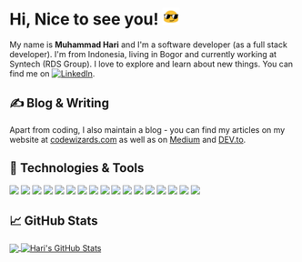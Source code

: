# Hi, Nice to see you! <img src="https://raw.githubusercontent.com/muhammad-hari/muhammad-hari/master/cool.gif" width="30px">

My name is <b>Muhammad Hari</b> and I'm a software developer (as a full stack developer). I'm from Indonesia, living in Bogor and currently working at Syntech (RDS Group). I love to explore and learn about new things. You can find me on [![LinkedIn][3.2]][3].

## &#x270d; Blog & Writing

Apart from coding, I also maintain a blog - you can find my articles on my website at [codewizards.com](https://codewizards.com/) as well as on [Medium](https://medium.com/@muhammadhari) and [DEV.to](https://dev.to/muhammadhari).

## 🔧 Technologies & Tools
![](https://img.shields.io/badge/Editor-Visual%20Code-Code?style=flat&logo=visual-studio-code&logoColor=white&color=67217A)
![](https://img.shields.io/badge/Editor-Visual%20Studio-Code?style=flat&logo=visual-studio&logoColor=white&color=67217A)
![](https://img.shields.io/badge/Code-JavaScript-informational?style=flat&logo=javascript&logoColor=white&color=67217A)
![](https://img.shields.io/badge/Code-Sass-informational?style=flat&logo=sass&logoColor=white&color=67217A)
![](https://img.shields.io/badge/Code-HTML-informational?style=flat&logo=html&logoColor=white&color=67217A)
![](https://img.shields.io/badge/Code-CSS-informational?style=flat&logo=css&logoColor=white&color=67217A)
![](https://img.shields.io/badge/Code-JSON-informational?style=flat&logo=json&logoColor=white&color=67217A)
![](https://img.shields.io/badge/Code-XML-informational?style=flat&logo=xml&logoColor=white&color=67217A)
![](https://img.shields.io/badge/Code-CSharp-Code?style=flat&logo=cs&logoColor=white&color=67217A)
![](https://img.shields.io/badge/Tools-WPF-Code?style=flat&logo=windows&logoColor=white&color=67217A)
![](https://img.shields.io/badge/Tools-WindowsForm-Code?style=flat&logo=windows&logoColor=white&color=67217A)
![](https://img.shields.io/badge/Framework-.NET%20Framework-Code?style=flat&logo=dotnet&logoColor=white&color=67217A)
![](https://img.shields.io/badge/Framework-.NET%20Core-Code?style=flat&logo=dotnet&logoColor=white&color=67217A)
![](https://img.shields.io/badge/Code-React%20Native-Code?style=flat&logo=react&logoColor=white&color=67217A)
![](https://img.shields.io/badge/Code-ReactJs-Code?style=flat&logo=react&logoColor=white&color=67217A)
![](https://img.shields.io/badge/Tools-Docker-informational?style=flat&logo=docker&logoColor=white&color=67217A)
![](https://img.shields.io/badge/Tools-Kubernetes-informational?style=flat&logo=kubernetes&logoColor=white&color=67217A)

## &#x1f4c8; GitHub Stats

<a href="https://github.com/muhammad-hari/muhammad-hari">
  <img align="center" src="https://github-readme-stats.vercel.app/api/top-langs/?username=muhammad-hari&hide=java,html&title_color=ffffff&text_color=c9cacc&icon_color=2bbc8a&bg_color=1d1f21" />
</a>
<a href="https://github.com/muhammad-hari/muhammad-hari">
  <img align="center" src="https://github-readme-stats.vercel.app/api?username=muhammad-hari&show_icons=true&line_height=27&count_private=true&title_color=ffffff&text_color=c9cacc&icon_color=2bbc8a&bg_color=1d1f21" alt="Hari's GitHub Stats" />
</a>

<!-- links to social media icons -->

<!-- icons with padding -->

[1.1]: http://i.imgur.com/tXSoThF.png (twitter icon with padding)
[2.1]: http://i.imgur.com/0o48UoR.png (github icon with padding)

<!-- icons without padding -->

[1.2]: http://i.imgur.com/wWzX9uB.png (twitter icon without padding)
[2.2]: http://i.imgur.com/9I6NRUm.png (github icon without padding)
[3.2]: https://raw.githubusercontent.com/MartinHeinz/MartinHeinz/master/linkedin-3-16.png (LinkedIn icon without padding)


<!-- links to your social media accounts -->

[1]: https://twitter.com/muhammadhari
[2]: https://github.com/muhammadhari
[3]: https://www.linkedin.com/in/muhammadhari/


<!-- Resources -->
<!-- Icons: https://simpleicons.org/ -->
<!-- GitHub Stats: https://github.com/anuraghazra/github-readme-stats -->
<!-- Emojis: https://emojipedia.org/emoji/ -->
<!-- HTML Emojis: https://www.fileformat.info/index.htm -->
<!-- Shields: https://shields.io/ -->
<!-- Awesome GitHub Profile README: https://github.com/abhisheknaiidu/awesome-github-profile-readme -->

